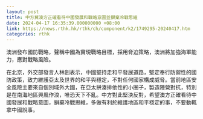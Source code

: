 ```yaml
---
layout: post
title: 中方冀澳方正確看待中國發展和戰略意圖並摒棄冷戰思維
date: 2024-04-17 16:35:39.000000000 +08:00
link: https://news.rthk.hk/rthk/ch/component/k2/1749295-20240417.htm
categories: rthk
---
```


澳洲發布國防戰略，聲稱中國為實現戰略目標，採用脅迫策略，澳洲將加強海軍能力，應對戰略風險。

在北京，外交部發言人林劍表示，中國堅持走和平發展道路，堅定奉行防禦性的國防政策，致力維護亞太及世界的和平與穩定，不對任何國家構成威脅。當前地區安全風險主要來自個別域外大國，在亞太拼湊排他性的小圈子，製造陣營對抗，特別是在南海地區興風作浪，唯恐天下不亂。中方對此堅決反對，希望澳方正確看待中國發展和戰略意圖，摒棄冷戰思維，多做有利於維護地區和平穩定的事，不要動輒拿中國說事。
